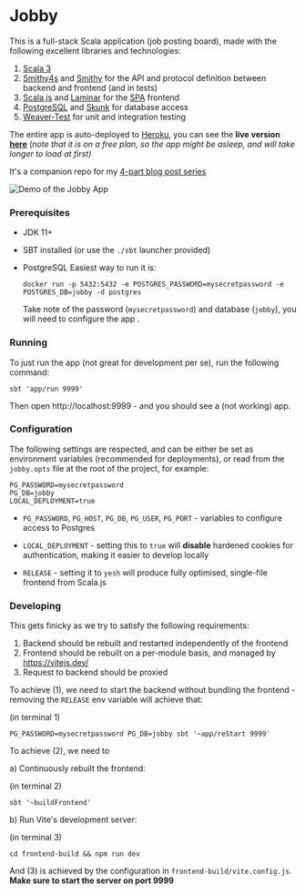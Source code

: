 # Jobby

This is a full-stack Scala application (job posting board), made with the following excellent libraries and technologies:

1. [Scala 3](https://docs.scala-lang.org/scala3/new-in-scala3.html)
2. [Smithy4s](https://disneystreaming.github.io/smithy4s/) and [Smithy](https://awslabs.github.io/smithy/2.0/index.html#) for the API and protocol 
   definition between backend and frontend (and in tests)
3. [Scala.js](https://www.scala-js.org) and [Laminar](https://laminar.dev) for the [SPA](https://en.wikipedia.org/wiki/Single-page_application) frontend
4. [PostgreSQL](https://www.postgresql.org) and [Skunk](https://tpolecat.github.io/skunk/) for database access 
5. [Weaver-Test](https://disneystreaming.github.io/weaver-test/) for unit and integration testing

The entire app is auto-deployed to [Heroku](https://heroku.com), you can see the **live version [here](https://jobby-smithy4s.herokuapp.com)**
(_note that it is on a free plan, so the app might be asleep, and will take longer to load at first)_

It's a companion repo for my [4-part blog post series](https://blog.indoorvivants.com/2022-06-10-smithy4s-fullstack-part-1)

![Demo of the Jobby App](https://user-images.githubusercontent.com/1052965/185575996-2c524e44-d9c6-402d-b2c9-76d2b7b20356.gif)

### Prerequisites

- JDK 11+

- SBT installed (or use the `./sbt` launcher provided)

- PostgreSQL
  Easiest way to run it is:

   ```
   docker run -p 5432:5432 -e POSTGRES_PASSWORD=mysecretpassword -e POSTGRES_DB=jobby -d postgres
   ```

  Take note of the password (`mysecretpassword`) and database (`jobby`), you will need to configure the app .

### Running

To just run the app (not great for development per se),
run the following command:

```
sbt 'app/run 9999'
```

Then open http://localhost:9999 - and you should see a (not working) app.

### Configuration 

The following settings are respected, and can be either be set as environment variables (recommended for 
deployments), or read from the `jobby.opts` file at the root of the project, for example:

```properties
PG_PASSWORD=mysecretpassword
PG_DB=jobby
LOCAL_DEPLOYMENT=true
```

* `PG_PASSWORD`, `PG_HOST`, `PG_DB`, `PG_USER`, `PG_PORT` - variables to configure access to Postgres

* `LOCAL_DEPLOYMENT` - setting this to `true` will **disable** hardened cookies for authentication, making 
    it easier to develop locally

* `RELEASE` - setting it to `yesh` will produce fully optimised, single-file frontend from Scala.js


### Developing

This gets finicky as we try to satisfy the following requirements:

1. Backend should be rebuilt and restarted independently of the frontend
2. Frontend should be rebuilt on a per-module basis, and managed by https://vitejs.dev/
3. Request to backend should be proxied

To achieve (1), we need to start the backend without bundling the frontend - removing 
the `RELEASE` env variable will achieve that:

(in terminal 1)
```
PG_PASSWORD=mysecretpassword PG_DB=jobby sbt '~app/reStart 9999'
```

To achieve (2), we need to 

a) Continuously rebuilt the frontend:

   (in terminal 2)
   ```
   sbt '~buildFrontend'
   ```

b) Run Vite's development server:

   (in terminal 3)
   ```
   cd frontend-build && npm run dev
   ```

And (3) is achieved by the configuration in `frontend-build/vite.config.js`. **Make sure to start 
the server on port 9999**

